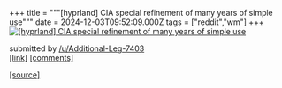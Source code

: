 +++
title = """[hyprland] CIA special refinement of many years of simple use"""
date = 2024-12-03T09:52:09.000Z
tags = ["reddit","wm"]
+++
[![[hyprland] CIA special refinement of many years of simple use](https://b.thumbs.redditmedia.com/Q7HZuuMCAxeI7qbTc8KjFr23y7IFyvzWRhsEGIcueGg.jpg "[hyprland] CIA special refinement of many years of simple use")](https://www.reddit.com/r/unixporn/comments/1h5jyob/hyprland_cia_special_refinement_of_many_years_of/)

submitted by [/u/Additional-Leg-7403](https://www.reddit.com/user/Additional-Leg-7403)  
[\[link\]](https://www.reddit.com/gallery/1h5jyob) [\[comments\]](https://www.reddit.com/r/unixporn/comments/1h5jyob/hyprland_cia_special_refinement_of_many_years_of/)

[[source]](https://www.reddit.com/r/unixporn/comments/1h5jyob/hyprland_cia_special_refinement_of_many_years_of/)
